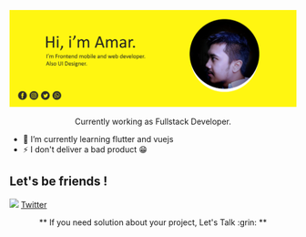 <p align="center"><img src="header.jpg" width="800px" /></p>

<p align="center">Currently working as Fullstack Developer.<br/></p>

- 🌱 I’m currently learning flutter and vuejs
- ⚡ I don't deliver a bad product :grin:

## Let's be friends !
<img src="https://img.icons8.com/dusk/64/000000/twitter.png" width="20"/>   [Twitter](https://twitter.com/amarmaulana06) <br/>

<p align="center"> ** If you need solution about your project, Let's Talk :grin: ** </p>

